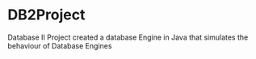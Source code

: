 # DB2Project
Database II Project
created a database Engine in Java that simulates the behaviour of Database Engines
